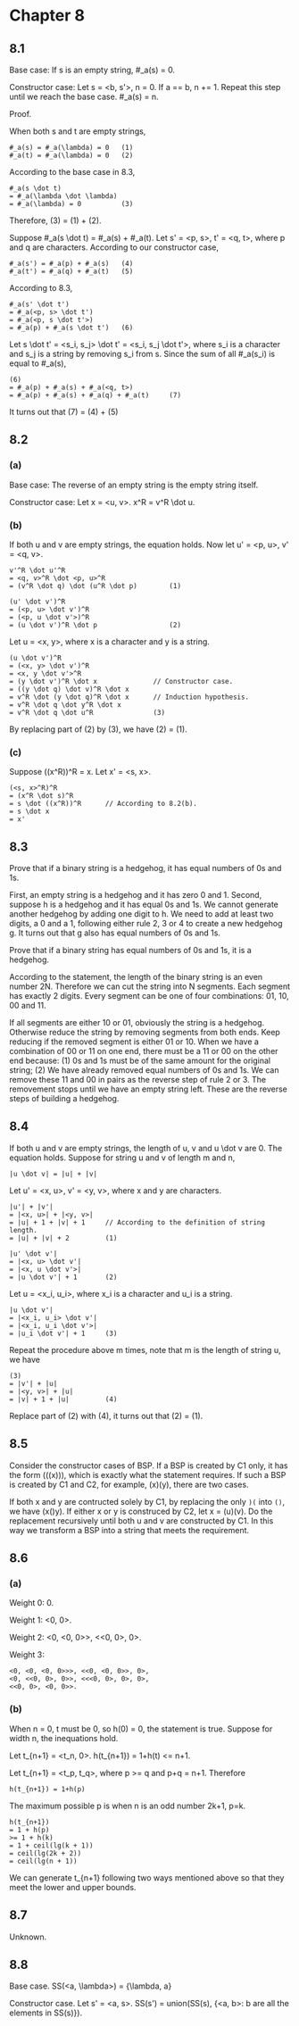 # Chapter 8

## 8.1

Base case: If s is an empty string, #_a(s) = 0.

Constructor case: Let s = <b, s'>, n = 0. If a == b, n += 1. Repeat this step until we reach the base case. #_a(s) = n.

Proof.

When both s and t are empty strings,

    #_a(s) = #_a(\lambda) = 0   (1)
    #_a(t) = #_a(\lambda) = 0   (2)

According to the base case in 8.3,

    #_a(s \dot t)
    = #_a(\lambda \dot \lambda)
    = #_a(\lambda) = 0          (3)

Therefore, (3) = (1) + (2).

Suppose #_a(s \dot t) = #_a(s) + #_a(t). Let s' = <p, s>, t' = <q, t>, where p and q are characters. According to our constructor case,

    #_a(s') = #_a(p) + #_a(s)   (4)
    #_a(t') = #_a(q) + #_a(t)   (5)

According to 8.3,

    #_a(s' \dot t')
    = #_a(<p, s> \dot t')
    = #_a(<p, s \dot t'>)
    = #_a(p) + #_a(s \dot t')   (6)

Let s \dot t' = <s_i, s_j> \dot t' = <s_i, s_j \dot t'>, where s_i is a character and s_j is a string by removing s_i from s. Since the sum of all #_a(s_i) is equal to #_a(s),

    (6)
    = #_a(p) + #_a(s) + #_a(<q, t>)
    = #_a(p) + #_a(s) + #_a(q) + #_a(t)     (7)

It turns out that (7) = (4) + (5)

## 8.2

### (a)

Base case: The reverse of an empty string is the empty string itself.

Constructor case: Let x = <u, v>. x^R = v^R \dot u.

### (b)

If both u and v are empty strings, the equation holds. Now let u' = <p, u>, v' = <q, v>.

    v'^R \dot u'^R
    = <q, v>^R \dot <p, u>^R
    = (v^R \dot q) \dot (u^R \dot p)        (1)

    (u' \dot v')^R
    = (<p, u> \dot v')^R
    = (<p, u \dot v'>)^R
    = (u \dot v')^R \dot p                  (2)

Let u = <x, y>, where x is a character and y is a string.

    (u \dot v')^R
    = (<x, y> \dot v')^R
    = <x, y \dot v'>^R
    = (y \dot v')^R \dot x              // Constructor case.
    = ((y \dot q) \dot v)^R \dot x
    = v^R \dot (y \dot q)^R \dot x      // Induction hypothesis.
    = v^R \dot q \dot y^R \dot x
    = v^R \dot q \dot u^R               (3)

By replacing part of (2) by (3), we have (2) = (1).

### (c)

Suppose ((x^R))^R = x. Let x' = <s, x>.

    (<s, x>^R)^R
    = (x^R \dot s)^R
    = s \dot ((x^R))^R      // According to 8.2(b).
    = s \dot x
    = x'

## 8.3

Prove that if a binary string is a hedgehog, it has equal numbers of 0s and 1s.

First, an empty string is a hedgehog and it has zero 0 and 1. Second, suppose h is a hedgehog and it has equal 0s and 1s. We cannot generate another hedgehog by adding one digit to h. We need to add at least two digits, a 0 and a 1, following either rule 2, 3 or 4 to create a new hedgehog g. It turns out that g also has equal numbers of 0s and 1s.

Prove that if a binary string has equal numbers of 0s and 1s, it is a hedgehog.

According to the statement, the length of the binary string is an even number 2N. Therefore we can cut the string into N segments. Each segment has exactly 2 digits. Every segment can be one of four combinations: 01, 10, 00 and 11.

If all segments are either 10 or 01, obviously the string is a hedgehog. Otherwise reduce the string by removing segments from both ends. Keep reducing if the removed segment is either 01 or 10. When we have a combination of 00 or 11 on one end, there must be a 11 or 00 on the other end because: (1) 0s and 1s must be of the same amount for the original string; (2) We have already removed equal numbers of 0s and 1s. We can remove these 11 and 00 in pairs as the reverse step of rule 2 or 3. The removement stops until we have an empty string left. These are the reverse steps of building a hedgehog.

## 8.4

If both u and v are empty strings, the length of u, v and u \dot v are 0. The equation holds. Suppose for string u and v of length m and n,

    |u \dot v| = |u| + |v|

Let u' = <x, u>, v' = <y, v>, where x and y are characters.

    |u'| + |v'|
    = |<x, u>| + |<y, v>|
    = |u| + 1 + |v| + 1     // According to the definition of string length.
    = |u| + |v| + 2         (1)

    |u' \dot v'|
    = |<x, u> \dot v'|
    = |<x, u \dot v'>|
    = |u \dot v'| + 1       (2)

Let u = <x_i, u_i>, where x_i is a character and u_i is a string.

    |u \dot v'|
    = |<x_i, u_i> \dot v'|
    = |<x_i, u_i \dot v'>|
    = |u_i \dot v'| + 1     (3)

Repeat the procedure above m times, note that m is the length of string u, we have

    (3)
    = |v'| + |u|
    = |<y, v>| + |u|
    = |v| + 1 + |u|         (4)

Replace part of (2) with (4), it turns out that (2) = (1).

## 8.5

Consider the constructor cases of BSP. If a BSP is created by C1 only, it has the form (((x))), which is exactly what the statement requires. If such a BSP is created by C1 and C2, for example, (x)(y), there are two cases.

If both x and y are contructed solely by C1, by replacing the only `)(` into `()`, we have (x()y). If either x or y is construced by C2, let x = (u)(v). Do the replacement recursively until both u and v are constructed by C1. In this way we transform a BSP into a string that meets the requirement.

## 8.6

### (a)

Weight 0: 0.

Weight 1: <0, 0>.

Weight 2: <0, <0, 0>>, <<0, 0>, 0>.

Weight 3:

    <0, <0, <0, 0>>>, <<0, <0, 0>>, 0>,
    <0, <<0, 0>, 0>>, <<<0, 0>, 0>, 0>,
    <<0, 0>, <0, 0>>.

### (b)

When n = 0, t must be 0, so h(0) = 0, the statement is true. Suppose for width n, the inequations hold.

Let t_{n+1} = <t_n, 0>. h(t_{n+1}) = 1+h(t) <= n+1.

Let t_{n+1} = <t_p, t_q>, where p >= q and p+q = n+1. Therefore

    h(t_{n+1}) = 1+h(p)

The maximum possible p is when n is an odd number 2k+1, p=k.

    h(t_{n+1})
    = 1 + h(p)
    >= 1 + h(k)
    = 1 + ceil(lg(k + 1))
    = ceil(lg(2k + 2))
    = ceil(lg(n + 1))

We can generate t_{n+1} following two ways mentioned above so that they meet the lower and upper bounds.

## 8.7

Unknown.

## 8.8

Base case. SS(<a, \lambda>) = {\lambda, a}

Constructor case. Let s' = <a, s>. SS(s') = union(SS(s), {<a, b>: b are all the elements in SS(s)}).
